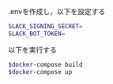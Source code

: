 .envを作成し，以下を設定する
```bash
SLACK_SIGNING_SECRET=
SLACK_BOT_TOKEN=
```

以下を実行する
```bash
$docker-compose build
$docker-compose up
```
